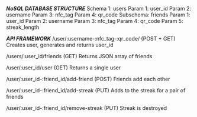 *****NoSQL DATABASE STRUCTURE*****
Schema 1: users
	Param 1: user_id
	Param 2: username
	Param 3: nfc_tag
	Param 4: qr_code
  Subschema: friends
    Param 1: user_id
    Param 2: username
    Param 3: nfc_tag
    Param 4: qr_code
    Param 5: streak_length

*****API FRAMEWORK*****
/user/:username-:nfc_tag-:qr_code/ (POST + GET)
Creates user, generates and returns user_id

/users/:user_id/friends (GET)
Returns JSON array of friends

/user/:user_id/user (GET)
Returns a single user

/user/:user_id-:friend_id/add-friend (POST)
Friends add each other

/user/:user_id-:friend_id/add-streak (PUT)
Adds to the streak for a pair of friends

/user/:user_id-:friend_id/remove-streak (PUT)
Streak is destroyed
